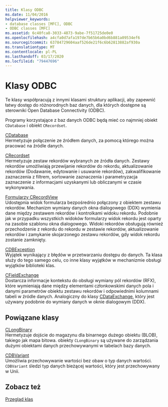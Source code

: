 ```yaml
---
title: Klasy ODBC
ms.date: 11/04/2016
helpviewer_keywords:
- database classes [MFC], ODBC
- ODBC classes [MFC]
ms.assetid: 6c40fca8-3033-4873-9abe-7f51725de0e0
ms.openlocfilehash: a4cfa0d7afa197de7b65b6a0bd6b881a09534ef6
ms.sourcegitcommit: 63784729604aaf526de21f6c6b62813882af930a
ms.translationtype: MT
ms.contentlocale: pl-PL
ms.lasthandoff: 03/17/2020
ms.locfileid: "79447696"
---
```

# <a name="odbc-classes"></a>Klasy ODBC

Te klasy współpracują z innymi klasami struktury aplikacji, aby zapewnić łatwy dostęp do różnorodnych baz danych, dla których dostępne są sterowniki Open Database Connectivity (ODBC).

Programy korzystające z baz danych ODBC będą mieć co najmniej obiekt `CDatabase` i obiekt `CRecordset`.

[CDatabase](../mfc/reference/cdatabase-class.md)<br/>
Hermetyzuje połączenie ze źródłem danych, za pomocą którego można pracować na źródle danych.

[CRecordset](../mfc/reference/crecordset-class.md)<br/>
Hermetyzuje zestaw rekordów wybranych ze źródła danych. Zestawy rekordów umożliwiają przewijanie rekordów do rekordu, aktualizowanie rekordów (Dodawanie, edytowanie i usuwanie rekordów), zakwalifikowanie zaznaczenia z filtrem, sortowanie zaznaczenia i parametryzacja zaznaczenie z informacjami uzyskanymi lub obliczanymi w czasie wykonywania.

[Formularzy CRecordView](../mfc/reference/crecordview-class.md)<br/>
Udostępnia widok formularza bezpośrednio połączony z obiektem zestawu rekordów. Mechanizm wymiany danych okna dialogowego (DDX) wymienia dane między zestawem rekordów i kontrolkami widoku rekordu. Podobnie jak w przypadku wszystkich widoków formularzy widok rekordu jest oparty na zasobie szablonu okna dialogowego. Widoki rekordów obsługują również przechodzenie z rekordu do rekordu w zestawie rekordów, aktualizowanie rekordów i zamykanie skojarzonego zestawu rekordów, gdy widok rekordu zostanie zamknięty.

[CDBException](../mfc/reference/cdbexception-class.md)<br/>
Wyjątek wynikający z błędów w przetwarzaniu dostępu do danych. Ta klasa służy do tego samego celu, co inne klasy wyjątków w mechanizmie obsługi wyjątków biblioteki klas.

[CFieldExchange](../mfc/reference/cfieldexchange-class.md)<br/>
Dostarcza informacje kontekstu do obsługi wymiany pól rekordów (RFX), które wymieniają dane między elementami członkowskimi danych pola i danymi parametrów obiektu zestawu rekordów i odpowiednimi kolumnami tabeli w źródle danych. Analogiczny do klasy [CDataExchange](../mfc/reference/cdataexchange-class.md), który jest używany podobnie do wymiany danych w oknie dialogowym (DDX).

## <a name="related-classes"></a>Powiązane klasy

[CLongBinary](../mfc/reference/clongbinary-class.md)<br/>
Hermetyzuje dojście do magazynu dla binarnego dużego obiektu (BLOB), takiego jak mapa bitowa. obiekty `CLongBinary` są używane do zarządzania dużymi obiektami danych przechowywanymi w tabelach bazy danych.

[CDBVariant](../mfc/reference/cdbvariant-class.md)<br/>
Umożliwia przechowywanie wartości bez obaw o typ danych wartości. `CDBVariant` śledzi typ danych bieżącej wartości, który jest przechowywany w Unii.

## <a name="see-also"></a>Zobacz też

[Przegląd klas](../mfc/class-library-overview.md)
